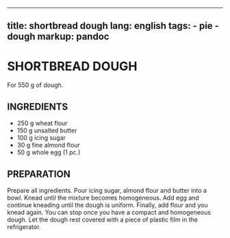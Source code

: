 
---
title: shortbread dough
lang: english
tags: 
    - pie
    - dough
markup: pandoc
---

# SHORTBREAD DOUGH

For 550 g of dough.

## INGREDIENTS


- 250 g wheat flour
- 150 g unsalted butter
- 100 g icing sugar
- 30 g fine almond flour
- 50 g whole egg (1 pc.)

## PREPARATION

Prepare all ingredients.
Pour icing sugar, almond flour and butter into a bowl.
Knead until the mixture becomes homogeneous.
Add egg and continue kneading until the dough is uniform.
Finally, add flour and you knead again.
You can stop once you have a compact and homogeneous dough.
Let the dough rest covered with a piece of plastic film in the refrigerator.

